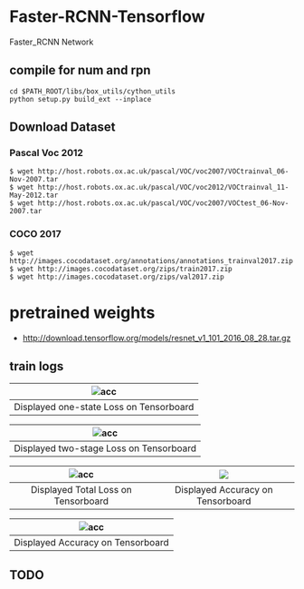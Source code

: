 # Faster-RCNN-Tensorflow
Faster_RCNN Network

## compile for num and rpn 
```shell script
cd $PATH_ROOT/libs/box_utils/cython_utils
python setup.py build_ext --inplace
```

## Download Dataset
### Pascal Voc 2012
```shell script
$ wget http://host.robots.ox.ac.uk/pascal/VOC/voc2007/VOCtrainval_06-Nov-2007.tar
$ wget http://host.robots.ox.ac.uk/pascal/VOC/voc2012/VOCtrainval_11-May-2012.tar
$ wget http://host.robots.ox.ac.uk/pascal/VOC/voc2007/VOCtest_06-Nov-2007.tar
```
### COCO 2017
```shell script
$ wget http://images.cocodataset.org/annotations/annotations_trainval2017.zip
$ wget http://images.cocodataset.org/zips/train2017.zip
$ wget http://images.cocodataset.org/zips/val2017.zip
````
# pretrained weights
* <http://download.tensorflow.org/models/resnet_v1_101_2016_08_28.tar.gz>

## train logs

![acc](./docs/rpn_loss.png) |
|:-------------------------:|
Displayed one-state Loss on Tensorboard | 

![acc](./docs/fast_rcnn_loss.png) |
|:-------------------------:|
Displayed two-stage Loss on Tensorboard | 

![acc](./docs/total_loss.png)      |  ![](./docs/learning_rate.png)
:-------------------------:|:-------------------------:
Displayed Total Loss on Tensorboard |  Displayed Accuracy on Tensorboard

![acc](./docs/acc.png) |
|:-------------------------:|
Displayed Accuracy on Tensorboard | 


## TODO